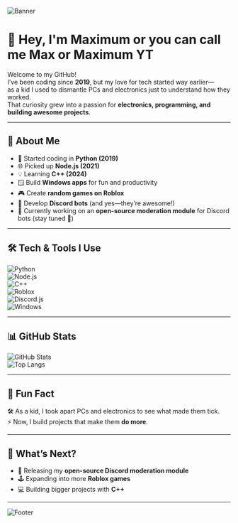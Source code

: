 <!-- Banner -->
![Banner](https://capsule-render.vercel.app/api?type=waving&color=0:0099FF,100:6E48AA&height=200&section=header&text=Max%20%7C%20Maximum%20YT&fontSize=40&fontColor=ffffff&animation=fadeIn&fontAlignY=35)

# 👋 Hey, I'm Maximum or you can call me Max or Maximum YT 

Welcome to my GitHub!  
I’ve been coding since **2019**, but my love for tech started way earlier—  
as a kid I used to dismantle PCs and electronics just to understand how they worked.  
That curiosity grew into a passion for **electronics, programming, and building awesome projects**.  

---

## 🚀 About Me
- 🐍 Started coding in **Python (2019)**  
- 🌐 Picked up **Node.js (2021)**  
- 💡 Learning **C++ (2024)**  
- 🪟 Build **Windows apps** for fun and productivity  
- 🎮 Create **random games on Roblox**  
- 🤖 Develop **Discord bots** (and yes—they’re awesome!)  
- 🔐 Currently working on an **open-source moderation module** for Discord bots (stay tuned 👀)  

---

## 🛠️ Tech & Tools I Use
![Python](https://img.shields.io/badge/Python-3776AB?style=for-the-badge&logo=python&logoColor=white)  
![Node.js](https://img.shields.io/badge/Node.js-339933?style=for-the-badge&logo=nodedotjs&logoColor=white)  
![C++](https://img.shields.io/badge/C++-00599C?style=for-the-badge&logo=cplusplus&logoColor=white)  
![Roblox](https://img.shields.io/badge/Roblox-000000?style=for-the-badge&logo=roblox&logoColor=white)  
![Discord.js](https://img.shields.io/badge/Discord.js-5865F2?style=for-the-badge&logo=discord&logoColor=white)  
![Windows](https://img.shields.io/badge/Windows-0078D6?style=for-the-badge&logo=windows&logoColor=white)  

---

## 📊 GitHub Stats
![GitHub Stats](https://github-readme-stats.vercel.app/api?username=MMaximum&show_icons=true&theme=tokyonight)  
![Top Langs](https://github-readme-stats.vercel.app/api/top-langs/?username=MMaximum&layout=compact&theme=tokyonight)  

---

## 📌 Fun Fact
🛠️ As a kid, I took apart PCs and electronics to see what made them tick.  
⚡ Now, I build projects that make them **do more**.  

---

## 🌟 What’s Next?
- 🚀 Releasing my **open-source Discord moderation module**  
- 🕹️ Expanding into more **Roblox games**  
- 💻 Building bigger projects with **C++**  

---

<!-- Footer Banner -->
![Footer](https://capsule-render.vercel.app/api?type=waving&color=0:6E48AA,100:0099FF&height=120&section=footer)
